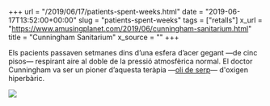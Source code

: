 +++
url = "/2019/06/17/patients-spent-weeks.html"
date = "2019-06-17T13:52:00+00:00"
slug = "patients-spent-weeks"
tags = ["retalls"]
x_url = "https://www.amusingplanet.com/2019/06/cunningham-sanitarium.html"
title = "Cunningham Sanitarium"
x_source = ""
+++


Els pacients passaven setmanes dins d’una esfera d’acer gegant —de cinc pisos— respirant aire al doble de la pressió atmosfèrica normal. El doctor Cunningham va ser un pioner d’aquesta teràpia —[oli de serp](https://en.wikipedia.org/wiki/Snake_oil)— d'oxigen hiperbàric.

<img src="https://4.bp.blogspot.com/-5phX3I7ahOA/XQc1qzSBLjI/AAAAAAAAfes/5LXc7w0sgX8BmkmPr6Gsr419PyReRNEVgCLcBGAs/s1600/cunningham-sanitarium-10.jpg">
